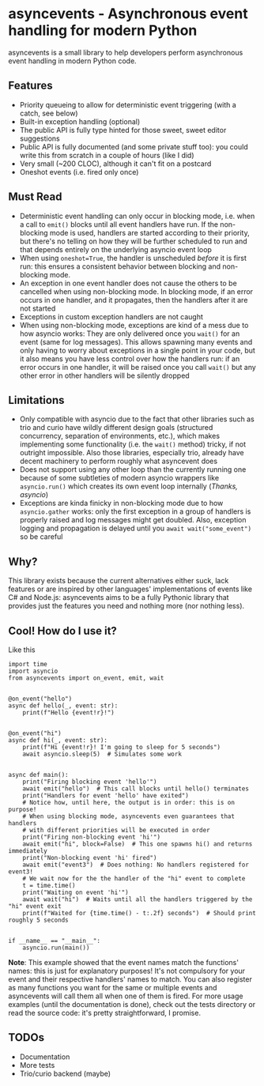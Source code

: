 # asyncevents - Asynchronous event handling for modern Python

asyncevents is a small library to help developers perform asynchronous event handling in modern Python code.

## Features

- Priority queueing to allow for deterministic event triggering (with a catch, see below)
- Built-in exception handling (optional)
- The public API is fully type hinted for those sweet, sweet editor suggestions
- Public API is fully documented (and some private stuff too): you could write this from scratch in a couple of hours (like I did)
- Very small (~200 CLOC), although it can't fit on a postcard
- Oneshot events (i.e. fired only once)


## Must Read
- Deterministic event handling can only occur in blocking mode, i.e. when a call to `emit()` blocks until
  all event handlers have run. If the non-blocking mode is used, handlers are started according to their priority, 
  but there's no telling on how they will be further scheduled to run and that depends entirely on the underlying
  asyncio event loop
- When using `oneshot=True`, the handler is unscheduled _before_ it is first run: this ensures a consistent behavior
  between blocking and non-blocking mode.
- An exception in one event handler does not cause the others to be cancelled when using non-blocking mode. In blocking
  mode, if an error occurs in one handler, and it propagates, then the handlers after it are not started
- Exceptions in custom exception handlers are not caught
- When using non-blocking mode, exceptions are kind of a mess due to how asyncio works: They are only delivered once
  you `wait()` for an event (same for log messages). This allows spawning many events and only having to worry about 
  exceptions in a single point in your code, but it also means you have less control over how the handlers run: if an
  error occurs in one handler, it will be raised once you call `wait()` but any other error in other handlers will
  be silently dropped

## Limitations

- Only compatible with asyncio due to the fact that other libraries such as trio and curio have wildly different design
  goals (structured concurrency, separation of environments, etc.), which makes implementing some functionality
  (i.e. the `wait()` method) tricky, if not outright impossible. Also those libraries, especially trio, already have
  decent machinery to perform roughly what asyncevent does
- Does not support using any other loop than the currently running one because of some subtleties of modern asyncio
  wrappers like `asyncio.run()` which creates its own event loop internally (_Thanks, asyncio_)
- Exceptions are kinda finicky in non-blocking mode due to how `asyncio.gather` works: only the first exception
  in a group of handlers is properly raised and log messages might get doubled. Also, exception logging and propagation
  is delayed until you `await wait("some_event")` so be careful
## Why?

This library exists because the current alternatives either suck, lack features or are inspired by other languages'
implementations of events like C# and Node.js: asyncevents aims to be a fully Pythonic library that provides just the
features you need and nothing more (nor nothing less).

## Cool! How do I use it?

Like this

```python3
import time
import asyncio
from asyncevents import on_event, emit, wait


@on_event("hello")
async def hello(_, event: str):
    print(f"Hello {event!r}!")


@on_event("hi")
async def hi(_, event: str):
    print(f"Hi {event!r}! I'm going to sleep for 5 seconds")
    await asyncio.sleep(5)  # Simulates some work


async def main():
    print("Firing blocking event 'hello'")
    await emit("hello")  # This call blocks until hello() terminates
    print("Handlers for event 'hello' have exited")
    # Notice how, until here, the output is in order: this is on purpose!
    # When using blocking mode, asyncevents even guarantees that handlers
    # with different priorities will be executed in order
    print("Firing non-blocking event 'hi'")
    await emit("hi", block=False)  # This one spawns hi() and returns immediately
    print("Non-blocking event 'hi' fired")
    await emit("event3")  # Does nothing: No handlers registered for event3!
    # We wait now for the the handler of the "hi" event to complete
    t = time.time()
    print("Waiting on event 'hi'")
    await wait("hi")  # Waits until all the handlers triggered by the "hi" event exit
    print(f"Waited for {time.time() - t:.2f} seconds")  # Should print roughly 5 seconds


if __name__ == "__main__":
    asyncio.run(main())
```

__Note__: This example showed that the event names match the functions' names: this is just for explanatory purposes!
It's not compulsory for your event and their respective handlers' names to match. You can also register as many
functions you want for the same or multiple events and asyncevents will call them all when one of them is fired.
For more usage examples (until the documentation is done), check out the tests directory or read the source code:
it's pretty straightforward, I promise.

## TODOs

- Documentation
- More tests
- Trio/curio backend (maybe)
